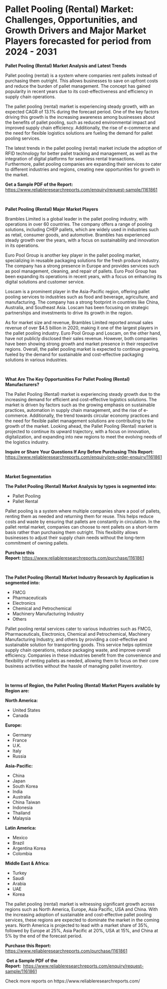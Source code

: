 <p><h1>Pallet Pooling (Rental) Market: Challenges, Opportunities, and Growth Drivers and Major Market Players forecasted for period from 2024 - 2031</h1></p><p><strong>Pallet Pooling (Rental) Market Analysis and Latest Trends</strong></p>
<p><p>Pallet pooling (rental) is a system where companies rent pallets instead of purchasing them outright. This allows businesses to save on upfront costs and reduce the burden of pallet management. The concept has gained popularity in recent years due to its cost-effectiveness and efficiency in supply chain operations.</p><p>The pallet pooling (rental) market is experiencing steady growth, with an expected CAGR of 13.1% during the forecast period. One of the key factors driving this growth is the increasing awareness among businesses about the benefits of pallet pooling, such as reduced environmental impact and improved supply chain efficiency. Additionally, the rise of e-commerce and the need for flexible logistics solutions are fueling the demand for pallet pooling services.</p><p>The latest trends in the pallet pooling (rental) market include the adoption of RFID technology for better pallet tracking and management, as well as the integration of digital platforms for seamless rental transactions. Furthermore, pallet pooling companies are expanding their services to cater to different industries and regions, creating new opportunities for growth in the market.</p></p>
<p><strong>Get a Sample PDF of the Report:&nbsp;</strong> <a href="https://www.reliableresearchreports.com/enquiry/request-sample/1161861">https://www.reliableresearchreports.com/enquiry/request-sample/1161861</a></p>
<p>&nbsp;</p>
<p><strong>Pallet Pooling (Rental) Major Market Players</strong></p>
<p><p>Brambles Limited is a global leader in the pallet pooling industry, with operations in over 60 countries. The company offers a range of pooling solutions, including CHEP pallets, which are widely used in industries such as retail, consumer goods, and automotive. Brambles has experienced steady growth over the years, with a focus on sustainability and innovation in its operations.</p><p>Euro Pool Group is another key player in the pallet pooling market, specializing in reusable packaging solutions for the fresh produce industry. The company has a strong presence in Europe and provides services such as pool management, cleaning, and repair of pallets. Euro Pool Group has been expanding its operations in recent years, with a focus on enhancing its digital solutions and customer service.</p><p>Loscam is a prominent player in the Asia-Pacific region, offering pallet pooling services to industries such as food and beverage, agriculture, and manufacturing. The company has a strong footprint in countries like China, Australia, and Southeast Asia. Loscam has been focusing on strategic partnerships and investments to drive its growth in the region.</p><p>As for market size and revenue, Brambles Limited reported annual sales revenue of over $4.5 billion in 2020, making it one of the largest players in the pallet pooling industry. Euro Pool Group and Loscam, on the other hand, have not publicly disclosed their sales revenue. However, both companies have been showing strong growth and market presence in their respective regions. Overall, the pallet pooling market is expected to continue growing, fueled by the demand for sustainable and cost-effective packaging solutions in various industries.</p></p>
<p>&nbsp;</p>
<p><strong>What Are The Key Opportunities For Pallet Pooling (Rental) Manufacturers?</strong></p>
<p><p>The Pallet Pooling (Rental) market is experiencing steady growth due to the increasing demand for efficient and cost-effective logistics solutions. The market is driven by factors such as the growing emphasis on sustainable practices, automation in supply chain management, and the rise of e-commerce. Additionally, the trend towards circular economy practices and the need for flexible pallet management solutions are contributing to the growth of the market. Looking ahead, the Pallet Pooling (Rental) market is projected to continue its upward trajectory, with a focus on innovation, digitalization, and expanding into new regions to meet the evolving needs of the logistics industry.</p></p>
<p><strong>Inquire or Share Your Questions If Any Before Purchasing This Report:</strong> <a href="https://www.reliableresearchreports.com/enquiry/pre-order-enquiry/1161861">https://www.reliableresearchreports.com/enquiry/pre-order-enquiry/1161861</a></p>
<p>&nbsp;</p>
<p><strong>Market Segmentation</strong></p>
<p><strong>The Pallet Pooling (Rental) Market Analysis by types is segmented into:</strong></p>
<p><ul><li>Pallet Pooling</li><li>Pallet Rental</li></ul></p>
<p><p>Pallet pooling is a system where multiple companies share a pool of pallets, renting them as needed and returning them for reuse. This helps reduce costs and waste by ensuring that pallets are constantly in circulation. In the pallet rental market, companies can choose to rent pallets on a short-term basis rather than purchasing them outright. This flexibility allows businesses to adjust their supply chain needs without the long-term commitment of owning pallets.</p></p>
<p><strong>Purchase this Report:&nbsp;</strong><a href="https://www.reliableresearchreports.com/purchase/1161861">https://www.reliableresearchreports.com/purchase/1161861</a></p>
<p>&nbsp;</p>
<p><strong>The Pallet Pooling (Rental) Market Industry Research by Application is segmented into:</strong></p>
<p><ul><li>FMCG</li><li>Pharmaceuticals</li><li>Electronics</li><li>Chemical and Petrochemical</li><li>Machinery Manufacturing Industry</li><li>Others</li></ul></p>
<p><p>Pallet pooling rental services cater to various industries such as FMCG, Pharmaceuticals, Electronics, Chemical and Petrochemical, Machinery Manufacturing Industry, and others by providing a cost-effective and sustainable solution for transporting goods. This service helps optimize supply chain operations, reduce packaging waste, and improve overall efficiency. Companies in these industries benefit from the convenience and flexibility of renting pallets as needed, allowing them to focus on their core business activities without the hassle of managing pallet inventory.</p></p>
<p>&nbsp;</p>
<p><strong>In terms of Region, the Pallet Pooling (Rental) Market Players available by Region are:</strong></p>
<p>
    <p> <strong> North America: </strong>
        <ul>
            <li>United States</li>
            <li>Canada</li>
        </ul>
        </p> 
    <p> <strong> Europe: </strong>
        <ul>
            <li>Germany</li>
            <li>France</li>
            <li>U.K.</li>
            <li>Italy</li>
            <li>Russia</li>
        </ul>
        </p> 
    <p> <strong> Asia-Pacific: </strong>
        <ul>
            <li>China</li>
            <li>Japan</li>
            <li>South Korea</li>
            <li>India</li>
            <li>Australia</li>
            <li>China Taiwan</li>
            <li>Indonesia</li>
            <li>Thailand</li>
            <li>Malaysia</li>
        </ul>
        </p> 
    <p> <strong> Latin America: </strong>
        <ul>
            <li>Mexico</li>
            <li>Brazil</li>
            <li>Argentina Korea</li>
            <li>Colombia</li>
        </ul>
        </p> 
    <p> <strong> Middle East & Africa: </strong>
        <ul>
            <li>Turkey</li>
            <li>Saudi</li>
            <li>Arabia</li>
            <li>UAE</li>
            <li>Korea</li>
        </ul>
    </p>
    </p>
<p><p>The pallet pooling (rental) market is witnessing significant growth across regions such as North America, Europe, Asia Pacific, USA and China. With the increasing adoption of sustainable and cost-effective pallet pooling services, these regions are expected to dominate the market in the coming years. North America is projected to lead with a market share of 35%, followed by Europe at 25%, Asia Pacific at 20%, USA at 15%, and China at 5% by the end of the forecast period.</p></p>
<p><strong>Purchase this Report: </strong><a href="https://www.reliableresearchreports.com/purchase/1161861">https://www.reliableresearchreports.com/purchase/1161861</a></p>
<p>&nbsp;<strong>Get a Sample PDF of the Report:&nbsp;&nbsp;</strong><a href="https://www.reliableresearchreports.com/enquiry/request-sample/1161861">https://www.reliableresearchreports.com/enquiry/request-sample/1161861</a></p>
<p><strong></strong></p>
<p>Check more reports on https://www.reliableresearchreports.com/</p>